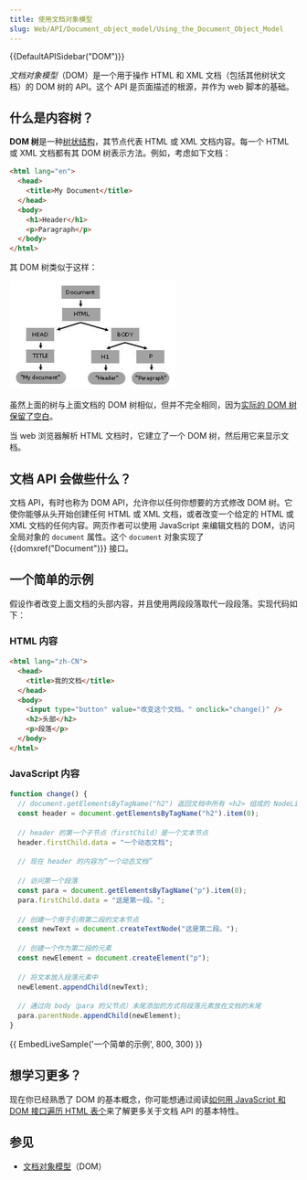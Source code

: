 ```yaml
---
title: 使用文档对象模型
slug: Web/API/Document_object_model/Using_the_Document_Object_Model
---
```


{{DefaultAPISidebar("DOM")}}

*文档对象模型*（DOM）是一个用于操作 HTML 和 XML 文档（包括其他树状文档）的 DOM 树的 API。这个 API 是页面描述的根源，并作为 web 脚本的基础。

## 什么是内容树？

**DOM 树**是一种[树状结构](https://zh.wikipedia.org/wiki/树状结构)，其节点代表 HTML 或 XML 文档内容。每一个 HTML 或 XML 文档都有其 DOM 树表示方法。例如，考虑如下文档：

```html
<html lang="en">
  <head>
    <title>My Document</title>
  </head>
  <body>
    <h1>Header</h1>
    <p>Paragraph</p>
  </body>
</html>
```

其 DOM 树类似于这样：

![DOM 是一种树状的文档表示，它有一个根和包含内容的节点元素](using_the_w3c_dom_level_1_core-doctree.jpg)

虽然上面的树与上面文档的 DOM 树相似，但并不完全相同，因为[实际的 DOM 树保留了空白](/zh-CN/docs/Web/API/Document_Object_Model/Whitespace)。

当 web 浏览器解析 HTML 文档时，它建立了一个 DOM 树，然后用它来显示文档。

## 文档 API 会做些什么？

文档 API，有时也称为 DOM API，允许你以任何你想要的方式修改 DOM 树。它使你能够从头开始创建任何 HTML 或 XML 文档，或者改变一个给定的 HTML 或 XML 文档的任何内容。网页作者可以使用 JavaScript 来编辑文档的 DOM，访问全局对象的 `document` 属性。这个 `document` 对象实现了 {{domxref("Document")}} 接口。

## 一个简单的示例

假设作者改变上面文档的头部内容，并且使用两段段落取代一段段落。实现代码如下：

### HTML 内容

```html
<html lang="zh-CN">
  <head>
    <title>我的文档</title>
  </head>
  <body>
    <input type="button" value="改变这个文档。" onclick="change()" />
    <h2>头部</h2>
    <p>段落</p>
  </body>
</html>
```

### JavaScript 内容

```js
function change() {
  // document.getElementsByTagName("h2") 返回文档中所有 <h2> 组成的 NodeList，第一项用数字 0 取到：
  const header = document.getElementsByTagName("h2").item(0);

  // header 的第一个子节点（firstChild）是一个文本节点
  header.firstChild.data = "一个动态文档";

  // 现在 header 的内容为“一个动态文档”

  // 访问第一个段落
  const para = document.getElementsByTagName("p").item(0);
  para.firstChild.data = "这是第一段。";

  // 创建一个用于引用第二段的文本节点
  const newText = document.createTextNode("这是第二段。");

  // 创建一个作为第二段的元素
  const newElement = document.createElement("p");

  // 将文本放入段落元素中
  newElement.appendChild(newText);

  // 通过向 body（para 的父节点）末尾添加的方式将段落元素放在文档的末尾
  para.parentNode.appendChild(newElement);
}
```

{{ EmbedLiveSample('一个简单的示例', 800, 300) }}

## 想学习更多？

现在你已经熟悉了 DOM 的基本概念，你可能想通过阅读[如何用 JavaScript 和 DOM 接口遍历 HTML 表个](/zh-CN/docs/Web/API/Document_Object_Model/Traversing_an_HTML_table_with_JavaScript_and_DOM_Interfaces)来了解更多关于文档 API 的基本特性。

## 参见

- [文档对象模型](/zh-CN/docs/Web/API/Document_Object_Model)（DOM）
